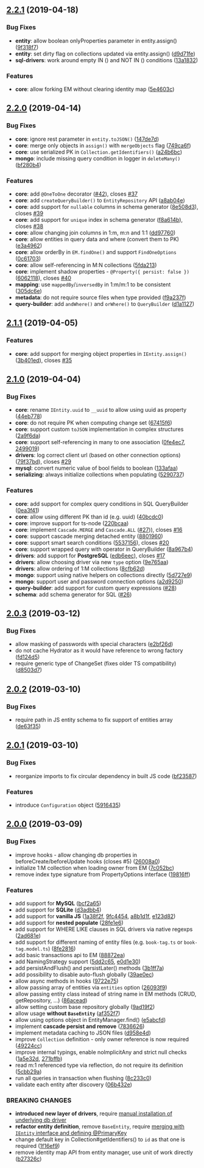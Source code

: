 <a name="2.2.1"></a>
## [2.2.1](https://github.com/B4nan/mikro-orm/compare/v2.2.0...v2.2.1) (2019-04-18)

### Bug Fixes

* **entity**: allow boolean onlyProperties parameter in entity.assign() ([9f318f7](https://github.com/B4nan/mikro-orm/commit/9f318f7))
* **entity**: set dirty flag on collections updated via entity.assign() ([d9d71fe](https://github.com/B4nan/mikro-orm/commit/d9d71fe))
* **sql-drivers**: work around empty IN () and NOT IN () conditions ([13a1832](https://github.com/B4nan/mikro-orm/commit/13a1832))

### Features

* **core**: allow forking EM without clearing identity map ([5e4603c](https://github.com/B4nan/mikro-orm/commit/5e4603c))



<a name="2.2.0"></a>
## [2.2.0](https://github.com/B4nan/mikro-orm/compare/v2.1.1...v2.2.0) (2019-04-14)

### Bug Fixes

* **core**: ignore rest parameter in `entity.toJSON()` ([147de7d](https://github.com/B4nan/mikro-orm/commit/147de7d))
* **core**: merge only objects in `assign()` with `mergeObjects` flag ([749ca6f](https://github.com/B4nan/mikro-orm/commit/749ca6f))
* **core**: use serialized PK in `Collection.getIdentifiers()` ([a24b6bc](https://github.com/B4nan/mikro-orm/commit/a24b6bc))
* **mongo**: include missing query condition in logger in `deleteMany()` ([bf280b4](https://github.com/B4nan/mikro-orm/commit/bf280b4))

### Features

* **core**: add `@OneToOne` decorator ([#42](https://github.com/B4nan/mikro-orm/pull/42)), closes [#37](https://github.com/B4nan/mikro-orm/issues/37)
* **core**: add `createQueryBuilder()` to `EntityRepository` API ([a8ab04e](https://github.com/B4nan/mikro-orm/commit/a8ab04e))
* **core**: add support for `nullable` columns in schema generator ([8e508d3](https://github.com/B4nan/mikro-orm/commit/8e508d3)), closes [#39](https://github.com/B4nan/mikro-orm/issues/39)
* **core**: add support for `unique` index in schema generator ([f8a614b](https://github.com/B4nan/mikro-orm/commit/f8a614b)), closes [#38](https://github.com/B4nan/mikro-orm/issues/38)
* **core**: allow changing join columns in 1:m, m:n and 1:1 ([dd97760](https://github.com/B4nan/mikro-orm/commit/dd97760))
* **core**: allow entities in query data and where (convert them to PK) ([e3a4962](https://github.com/B4nan/mikro-orm/commit/e3a4962))
* **core**: allow orderBy in `EM.findOne()` and support `FindOneOptions` ([0c61703](https://github.com/B4nan/mikro-orm/commit/0c61703))
* **core**: allow self-referencing in M:N collections ([5fda213](https://github.com/B4nan/mikro-orm/commit/5fda213))
* **core**: implement shadow properties - `@Property({ persist: false })` ([6062118](https://github.com/B4nan/mikro-orm/commit/6062118)), closes [#40](https://github.com/B4nan/mikro-orm/issues/40)
* **mapping**: use `mappedBy`/`inversedBy` in 1:m/m:1 to be consistent ([305dc6e](https://github.com/B4nan/mikro-orm/commit/305dc6e))
* **metadata**: do not require source files when type provided ([f9a237f](https://github.com/B4nan/mikro-orm/commit/f9a237f))
* **query-builder**: add `andWhere()` and `orWhere()` to `QueryBuilder` ([d1a1127](https://github.com/B4nan/mikro-orm/commit/d1a1127))



<a name="2.1.1"></a>
## [2.1.1](https://github.com/B4nan/mikro-orm/compare/v2.1.0...v2.1.1) (2019-04-05)

### Features

* **core**: add support for merging object properties in `IEntity.assign()` ([3b401ed](https://github.com/B4nan/mikro-orm/commit/3b401ed)), closes [#35](https://github.com/B4nan/mikro-orm/issues/35)



<a name="2.1.0"></a>
## [2.1.0](https://github.com/B4nan/mikro-orm/compare/v2.0.3...v2.1.0) (2019-04-04)

### Bug Fixes

* **core**: rename `IEntity.uuid` to `__uuid` to allow using uuid as property ([44eb778](https://github.com/B4nan/mikro-orm/commit/44eb778))
* **core**: do not require PK when computing change set ([67415f6](https://github.com/B4nan/mikro-orm/commit/67415f6))
* **core**: support custom `toJSON` implementation in complex structures ([2a9f6da](https://github.com/B4nan/mikro-orm/commit/2a9f6da))
* **core**: support self-referencing in many to one association ([0fe4ec7](https://github.com/B4nan/mikro-orm/commit/0fe4ec7), [2499019](https://github.com/B4nan/mikro-orm/commit/2499019))
* **drivers**: log correct client url (based on other connection options) ([79f37bd](https://github.com/B4nan/mikro-orm/commit/79f37bd)), closes [#29](https://github.com/B4nan/mikro-orm/issues/29)
* **mysql**: convert numeric value of bool fields to boolean ([133afaa](https://github.com/B4nan/mikro-orm/commit/133afaa))
* **serializing**: always initialize collections when populating ([5290737](https://github.com/B4nan/mikro-orm/commit/5290737))

### Features

* **core**: add support for complex query conditions in SQL QueryBuilder ([0ea3f41](https://github.com/B4nan/mikro-orm/commit/0ea3f41))
* **core**: allow using different PK than id (e.g. uuid) ([40bcdc0](https://github.com/B4nan/mikro-orm/commit/40bcdc0))
* **core**: improve support for ts-node ([220bcaa](https://github.com/B4nan/mikro-orm/commit/220bcaa))
* **core**: implement `Cascade.MERGE` and `Cascade.ALL` ([#27](https://github.com/B4nan/mikro-orm/issues/27))), closes [#16](https://github.com/B4nan/mikro-orm/issues/16)
* **core**: support cascade merging detached entity ([8801960](https://github.com/B4nan/mikro-orm/commit/8801960))
* **core**: support smart search conditions ([5537156](https://github.com/B4nan/mikro-orm/commit/5537156)), closes [#20](https://github.com/B4nan/mikro-orm/issues/20)
* **core**: support wrapped query with operator in QueryBuilder ([8a967b4](https://github.com/B4nan/mikro-orm/commit/8a967b4))
* **drivers**: add support for **PostgreSQL** ([edb6eec](https://github.com/B4nan/mikro-orm/commit/edb6eec)), closes [#17](https://github.com/B4nan/mikro-orm/issues/17)
* **drivers**: allow choosing driver via new `type` option ([9e765aa](https://github.com/B4nan/mikro-orm/commit/9e765aa))
* **drivers**: allow ordering of 1:M collections ([8cfb62d](https://github.com/B4nan/mikro-orm/commit/8cfb62d))
* **mongo**: support using native helpers on collections directly ([5d727e9](https://github.com/B4nan/mikro-orm/commit/5d727e9))
* **mongo**: support user and password connection options ([a2d9250](https://github.com/B4nan/mikro-orm/commit/a2d9250))
* **query-builder**: add support for custom query expressions ([#28](https://github.com/B4nan/mikro-orm/pull/28))
* **schema**: add schema generator for SQL ([#26](https://github.com/B4nan/mikro-orm/pull/26))



<a name="2.0.3"></a>
## [2.0.3](https://github.com/B4nan/mikro-orm/compare/v2.0.2...v2.0.3) (2019-03-12)

### Bug Fixes

* allow masking of passwords with special characters ([e2bf26d](https://github.com/B4nan/mikro-orm/commit/e2bf26d))
* do not cache Hydrator as it would have reference to wrong factory ([fd124d5](https://github.com/B4nan/mikro-orm/commit/fd124d5))
* require generic type of ChangeSet (fixes older TS compatibility) ([d8503d7](https://github.com/B4nan/mikro-orm/commit/d8503d7))



<a name="2.0.2"></a>
## [2.0.2](https://github.com/B4nan/mikro-orm/compare/v2.0.1...v2.0.2) (2019-03-10)

### Bug Fixes

* require path in JS entity schema to fix support of entities array ([de63f35](https://github.com/B4nan/mikro-orm/commit/de63f35))



<a name="2.0.1"></a>
## [2.0.1](https://github.com/B4nan/mikro-orm/compare/v2.0.0...v2.0.1) (2019-03-10)

### Bug Fixes

* reorganize imports to fix circular dependency in built JS code ([bf23587](https://github.com/B4nan/mikro-orm/commit/bf23587))

### Features

* introduce `Configuration` object ([5916435](https://github.com/B4nan/mikro-orm/commit/5916435))



<a name="2.0.0"></a>
## [2.0.0](https://github.com/B4nan/mikro-orm/compare/v1.2.3...v2.0.0) (2019-03-09)

### Bug Fixes

* improve hooks - allow changing db properties in beforeCreate/beforeUpdate hooks (closes #5) ([26008a0](https://github.com/B4nan/mikro-orm/commit/26008a0))
* initialize 1:M collection when loading owner from EM ([7c052bc](https://github.com/B4nan/mikro-orm/commit/7c052bc))
* remove index type signature from PropertyOptions interface ([19816ff](https://github.com/B4nan/mikro-orm/commit/19816ff))

### Features

* add support for **MySQL** ([bcf2a65](https://github.com/B4nan/mikro-orm/commit/bcf2a65))
* add support for **SQLite** ([d3adbb4](https://github.com/B4nan/mikro-orm/commit/d3adbb4))
* add support for **vanilla JS** ([1a38f2f](https://github.com/B4nan/mikro-orm/commit/1a38f2f), [9fc4454](https://github.com/B4nan/mikro-orm/commit/9fc4454), [a8b1d1f](https://github.com/B4nan/mikro-orm/commit/a8b1d1f), [e123d82](https://github.com/B4nan/mikro-orm/commit/e123d82))
* add support for **nested populate** ([28fe1e6](https://github.com/B4nan/mikro-orm/commit/28fe1e6))
* add support for WHERE LIKE clauses in SQL drivers via native regexps ([2ad681e](https://github.com/B4nan/mikro-orm/commit/2ad681e))
* add support for different naming of entity files (e.g. `book-tag.ts` or `book-tag.model.ts`) ([8fe2816](https://github.com/B4nan/mikro-orm/commit/8fe2816))
* add basic transactions api to EM ([88872ea](https://github.com/B4nan/mikro-orm/commit/88872ea))
* add NamingStrategy support ([5dd2c65](https://github.com/B4nan/mikro-orm/commit/5dd2c65), [e0d1e30](https://github.com/B4nan/mikro-orm/commit/e0d1e30))
* add persistAndFlush() and persistLater() methods ([3b1ff7a](https://github.com/B4nan/mikro-orm/commit/3b1ff7a))
* add possibility to disable auto-flush globally ([39ae0ec](https://github.com/B4nan/mikro-orm/commit/39ae0ec))
* allow async methods in hooks ([9722e75](https://github.com/B4nan/mikro-orm/commit/9722e75))
* allow passing array of entities via `entities` option ([26093f9](https://github.com/B4nan/mikro-orm/commit/26093f9))
* allow passing entity class instead of string name in EM methods (CRUD, getRepository, ...) ([86acead](https://github.com/B4nan/mikro-orm/commit/86acead))
* allow setting custom base repository globally ([9ad19f2](https://github.com/B4nan/mikro-orm/commit/9ad19f2))
* allow usage **without `BaseEntity`** ([af352f7](https://github.com/B4nan/mikro-orm/commit/af352f7))
* allow using options object in EntityManager.find() ([e5abcfd](https://github.com/B4nan/mikro-orm/commit/e5abcfd))
* implement **cascade persist and remove** ([7836626](https://github.com/B4nan/mikro-orm/commit/7836626))
* implement metadata caching to JSON files ([d958e4d](https://github.com/B4nan/mikro-orm/commit/d958e4d))
* improve `Collection` definition - only owner reference is now required ([49224cc](https://github.com/B4nan/mikro-orm/commit/49224cc))
* improve internal typings, enable noImplicitAny and strict null checks ([1a5e32d](https://github.com/B4nan/mikro-orm/commit/1a5e32d), [271bffb](https://github.com/B4nan/mikro-orm/commit/271bffb))
* read m:1 referenced type via reflection, do not require its definition ([5cbb29a](https://github.com/B4nan/mikro-orm/commit/5cbb29a))
* run all queries in transaction when flushing ([8c233c0](https://github.com/B4nan/mikro-orm/commit/8c233c0))
* validate each entity after discovery ([06b432e](https://github.com/B4nan/mikro-orm/commit/06b432e))

### BREAKING CHANGES

* **introduced new layer of drivers**, require [manual installation of underlying db driver](https://b4nan.github.io/mikro-orm/installation/)
* **refactor entity definition**, remove `BaseEntity`, require [merging with `IEntity` interface and defining @PrimaryKey](https://b4nan.github.io/mikro-orm/defining-entities/)
* change default key in Collection#getIdentifiers() to `id` as that one is required ([1f16ef9](https://github.com/B4nan/mikro-orm/commit/1f16ef9))
* remove identity map API from entity manager, use unit of work directly ([b27326c](https://github.com/B4nan/mikro-orm/commit/b27326c))
